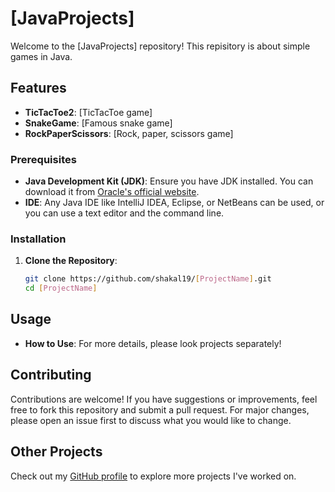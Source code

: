 # [JavaProjects]

Welcome to the [JavaProjects] repository! This repisitory is about simple games in Java.

## Features

- **TicTacToe2**: [TicTacToe game]
- **SnakeGame**: [Famous snake game]
- **RockPaperScissors**: [Rock, paper, scissors game]



### Prerequisites

- **Java Development Kit (JDK)**: Ensure you have JDK installed. You can download it from [Oracle's official website](https://www.oracle.com/java/technologies/javase-downloads.html).
- **IDE**: Any Java IDE like IntelliJ IDEA, Eclipse, or NetBeans can be used, or you can use a text editor and the command line.

### Installation

1. **Clone the Repository**:
    ```bash
    git clone https://github.com/shakal19/[ProjectName].git
    cd [ProjectName]
    ```



## Usage

- **How to Use**: For more details, please look projects separately!


## Contributing

Contributions are welcome! If you have suggestions or improvements, feel free to fork this repository and submit a pull request. For major changes, please open an issue first to discuss what you would like to change.



## Other Projects

Check out my [GitHub profile](https://github.com/shakal19) to explore more projects I've worked on.

